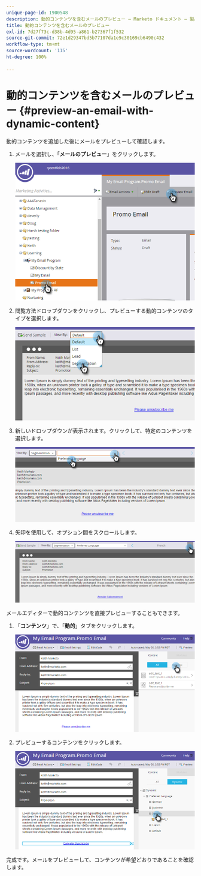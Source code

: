 ```yaml
---
unique-page-id: 1900548
description: 動的コンテンツを含むメールのプレビュー — Marketo ドキュメント — 製品ドキュメント
title: 動的コンテンツを含むメールのプレビュー
exl-id: 7d27f73c-d38b-4d95-a861-b27367f1f532
source-git-commit: 72e1d29347bd5b77107da1e9c30169cb6490c432
workflow-type: tm+mt
source-wordcount: '115'
ht-degree: 100%

---
```


# 動的コンテンツを含むメールのプレビュー {#preview-an-email-with-dynamic-content}

動的コンテンツを追加した後にメールをプレビューして確認します。

1. メールを選択し、「**メールのプレビュー**」をクリックします。

   ![](assets/one-3.png)

1. 閲覧方法ドロップダウンをクリックし、プレビューする動的コンテンツのタイプを選択します。

   ![](assets/two-3.png)

1. 新しいドロップダウンが表示されます。クリックして、特定のコンテンツを選択します。

   ![](assets/three-2.png)

1. 矢印を使用して、オプション間をスクロールします。

   ![](assets/four-1.png)

メールエディターで動的コンテンツを直接プレビューすることもできます。

1. 「**コンテンツ**」で、「**動的**」タブをクリックします。

   ![](assets/five-1.png)

1. プレビューするコンテンツをクリックします。

   ![](assets/six.png)

完成です。メールをプレビューして、コンテンツが希望どおりであることを確認します。
